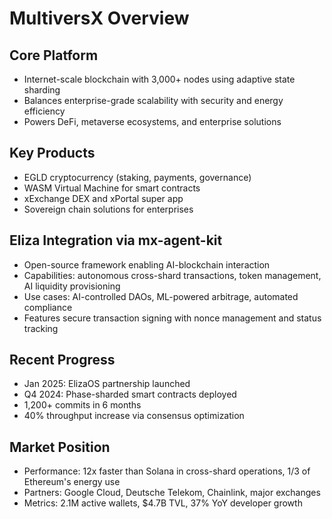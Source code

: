 # MultiversX Overview

## Core Platform
- Internet-scale blockchain with 3,000+ nodes using adaptive state sharding
- Balances enterprise-grade scalability with security and energy efficiency
- Powers DeFi, metaverse ecosystems, and enterprise solutions

## Key Products
- EGLD cryptocurrency (staking, payments, governance)
- WASM Virtual Machine for smart contracts
- xExchange DEX and xPortal super app
- Sovereign chain solutions for enterprises

## Eliza Integration via mx-agent-kit
- Open-source framework enabling AI-blockchain interaction
- Capabilities: autonomous cross-shard transactions, token management, AI liquidity provisioning
- Use cases: AI-controlled DAOs, ML-powered arbitrage, automated compliance
- Features secure transaction signing with nonce management and status tracking

## Recent Progress
- Jan 2025: ElizaOS partnership launched
- Q4 2024: Phase-sharded smart contracts deployed
- 1,200+ commits in 6 months
- 40% throughput increase via consensus optimization

## Market Position
- Performance: 12x faster than Solana in cross-shard operations, 1/3 of Ethereum's energy use
- Partners: Google Cloud, Deutsche Telekom, Chainlink, major exchanges
- Metrics: 2.1M active wallets, $4.7B TVL, 37% YoY developer growth
